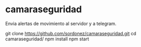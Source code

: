 # camaraseguridad
Envia alertas de movimiento al servidor y a telegram.

git clone https://github.com/sordonez/camaraseguridad.git
cd camaraseguridad/
npm install
npm start
